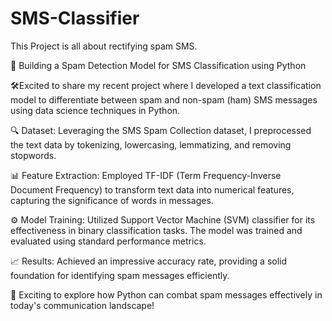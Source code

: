 # SMS-Classifier

This Project is all about rectifying spam SMS.

📱 Building a Spam Detection Model for SMS Classification using Python 

🛠️Excited to share my recent project where I developed a text classification model to differentiate between spam and non-spam (ham) SMS messages using data science techniques in Python.

🔍 Dataset: Leveraging the SMS Spam Collection dataset, I preprocessed the text data by tokenizing, lowercasing, lemmatizing, and removing stopwords.

📊 Feature Extraction: Employed TF-IDF (Term Frequency-Inverse Document Frequency) to transform text data into numerical features, capturing the significance of words in messages.

⚙️ Model Training: Utilized Support Vector Machine (SVM) classifier for its effectiveness in binary classification tasks. The model was trained and evaluated using standard performance metrics.

📈 Results: Achieved an impressive accuracy rate, providing a solid foundation for identifying spam messages efficiently.

🚀 Exciting to explore how Python can combat spam messages effectively in today's communication landscape!
